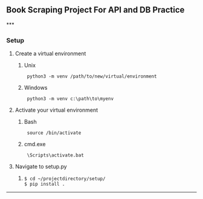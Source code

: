 <h2>Book Scraping Project For API and DB Practice</h2>
***
<h3>Setup</h3>

1. Create a virtual environment
   1. Unix <pre><code> python3 -m venv /path/to/new/virtual/environment </code></pre>
   2. Windows <pre><code> python3 -m venv c:\path\to\myenv </code></pre>


2. Activate your virtual environment
   1. Bash <pre><code> source <venv>/bin/activate </code></pre>
   2. cmd.exe <pre><code> <venv>\Scripts\activate.bat </code></pre>


3. Navigate to setup.py
   1. <pre><code>$ cd ~/projectdirectory/setup/<br />$ pip install . </code></pre>

***
